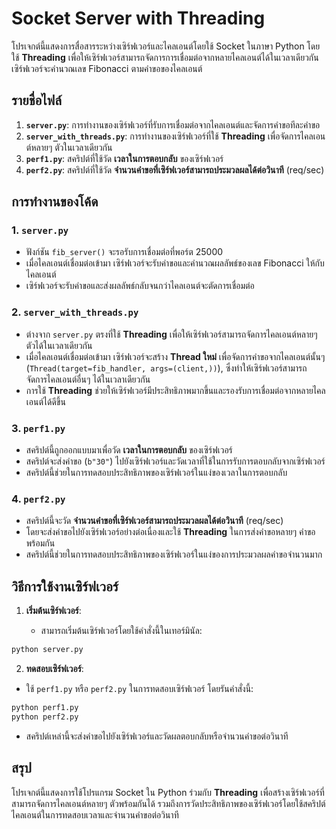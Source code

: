 

# Socket Server with Threading

โปรเจกต์นี้แสดงการสื่อสารระหว่างเซิร์ฟเวอร์และไคลเอนต์โดยใช้ Socket ในภาษา Python โดยใช้ **Threading** เพื่อให้เซิร์ฟเวอร์สามารถจัดการการเชื่อมต่อจากหลายไคลเอนต์ได้ในเวลาเดียวกัน เซิร์ฟเวอร์จะคำนวณเลข Fibonacci ตามคำขอของไคลเอนต์

## รายชื่อไฟล์

1.  **`server.py`**: การทำงานของเซิร์ฟเวอร์ที่รับการเชื่อมต่อจากไคลเอนต์และจัดการคำขอทีละคำขอ
2.  **`server_with_threads.py`**: การทำงานของเซิร์ฟเวอร์ที่ใช้ **Threading** เพื่อจัดการไคลเอนต์หลายๆ ตัวในเวลาเดียวกัน
3.  **`perf1.py`**: สคริปต์ที่ใช้วัด **เวลาในการตอบกลับ** ของเซิร์ฟเวอร์
4.  **`perf2.py`**: สคริปต์ที่ใช้วัด **จำนวนคำขอที่เซิร์ฟเวอร์สามารถประมวลผลได้ต่อวินาที** (req/sec)

## การทำงานของโค้ด

### 1. `server.py`

-   ฟังก์ชัน `fib_server()` จะรอรับการเชื่อมต่อที่พอร์ต 25000
-   เมื่อไคลเอนต์เชื่อมต่อเข้ามา เซิร์ฟเวอร์จะรับคำขอและคำนวณผลลัพธ์ของเลข Fibonacci ให้กับไคลเอนต์
-   เซิร์ฟเวอร์จะรับคำขอและส่งผลลัพธ์กลับจนกว่าไคลเอนต์จะตัดการเชื่อมต่อ

### 2. `server_with_threads.py`

-   ต่างจาก `server.py` ตรงที่ใช้ **Threading** เพื่อให้เซิร์ฟเวอร์สามารถจัดการไคลเอนต์หลายๆ ตัวได้ในเวลาเดียวกัน
-   เมื่อไคลเอนต์เชื่อมต่อเข้ามา เซิร์ฟเวอร์จะสร้าง **Thread ใหม่** เพื่อจัดการคำขอจากไคลเอนต์นั้นๆ (`Thread(target=fib_handler, args=(client,))`), ซึ่งทำให้เซิร์ฟเวอร์สามารถจัดการไคลเอนต์อื่นๆ ได้ในเวลาเดียวกัน
-   การใช้ **Threading** ช่วยให้เซิร์ฟเวอร์มีประสิทธิภาพมากขึ้นและรองรับการเชื่อมต่อจากหลายไคลเอนต์ได้ดีขึ้น

### 3. `perf1.py`

-   สคริปต์นี้ถูกออกแบบมาเพื่อวัด **เวลาในการตอบกลับ** ของเซิร์ฟเวอร์
-   สคริปต์จะส่งคำขอ (`b"30"`) ไปยังเซิร์ฟเวอร์และวัดเวลาที่ใช้ในการรับการตอบกลับจากเซิร์ฟเวอร์
-   สคริปต์นี้ช่วยในการทดสอบประสิทธิภาพของเซิร์ฟเวอร์ในแง่ของเวลาในการตอบกลับ

### 4. `perf2.py`

-   สคริปต์นี้จะวัด **จำนวนคำขอที่เซิร์ฟเวอร์สามารถประมวลผลได้ต่อวินาที** (req/sec)
-   โดยจะส่งคำขอไปยังเซิร์ฟเวอร์อย่างต่อเนื่องและใช้ **Threading** ในการส่งคำขอหลายๆ คำขอพร้อมกัน
-   สคริปต์นี้ช่วยในการทดสอบประสิทธิภาพของเซิร์ฟเวอร์ในแง่ของการประมวลผลคำขอจำนวนมาก
## วิธีการใช้งานเซิร์ฟเวอร์

1.  **เริ่มต้นเซิร์ฟเวอร์**:
    
    -   สามารถเริ่มต้นเซิร์ฟเวอร์โดยใช้คำสั่งนี้ในเทอร์มินัล:
```bash
python server.py
```
2. **ทดสอบเซิร์ฟเวอร์**:

-   ใช้ `perf1.py` หรือ `perf2.py` ในการทดสอบเซิร์ฟเวอร์ โดยรันคำสั่งนี้:
```bash
python perf1.py
python perf2.py
```
- สคริปต์เหล่านี้จะส่งคำขอไปยังเซิร์ฟเวอร์และวัดผลตอบกลับหรือจำนวนคำขอต่อวินาที
## สรุป

โปรเจกต์นี้แสดงการใช้โปรแกรม Socket ใน Python ร่วมกับ **Threading** เพื่อสร้างเซิร์ฟเวอร์ที่สามารถจัดการไคลเอนต์หลายๆ ตัวพร้อมกันได้ รวมถึงการวัดประสิทธิภาพของเซิร์ฟเวอร์โดยใช้สคริปต์ไคลเอนต์ในการทดสอบเวลาและจำนวนคำขอต่อวินาที
